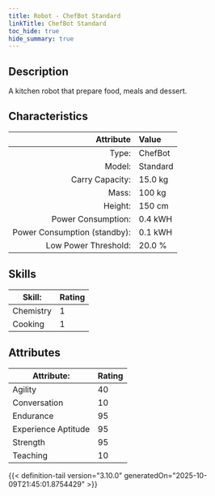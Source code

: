 ```yaml
---
title: Robot - ChefBot Standard
linkTitle: ChefBot Standard
toc_hide: true
hide_summary: true
---
```

<!-- This is generated by the MarsSim HelpGenertor, do not edit. -->

## Description

A kitchen robot that prepare food, meals and dessert.

## Characteristics

| Attribute      | Value |
|--------:|:------|
|Type:|ChefBot|
|Model:|Standard|
|Carry Capacity:|15.0 kg|
|Mass:|100 kg|
|Height:|150 cm|
|Power Consumption:|0.4 kWH|
|Power Consumption (standby):|0.1 kWH|
|Low Power Threshold:|20.0 %|

## Skills
|Skill:|Rating|
|-------|-------|
|Chemistry|1|
|Cooking|1|

## Attributes
|Attribute:|Rating|
|-------|-------|
|Agility|40|
|Conversation|10|
|Endurance|95|
|Experience Aptitude|95|
|Strength|95|
|Teaching|10|


{{< definition-tail version="3.10.0" generatedOn="2025-10-09T21:45:01.8754429" >}}

